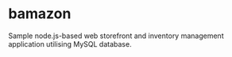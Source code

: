 # bamazon
Sample node.js-based web storefront and inventory management application utilising MySQL database.
